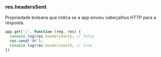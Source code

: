 <h3 id='res.headersSent'>res.headersSent</h3>

Propriedade boleana que indica se a app enviou cabeçalhos HTTP para a resposta.

~~~js
app.get('/', function (req, res) {
  console.log(res.headersSent); // false
  res.send('OK');
  console.log(res.headersSent); // true
})
~~~
